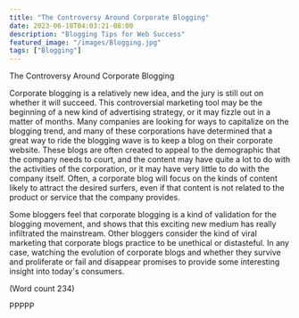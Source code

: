 ```yaml
---
title: "The Controversy Around Corporate Blogging"
date: 2023-06-18T04:03:21-08:00
description: "Blogging Tips for Web Success"
featured_image: "/images/Blogging.jpg"
tags: ["Blogging"]
---
```


The Controversy Around Corporate Blogging

Corporate blogging is a relatively new idea, and the jury
is still out on whether it will succeed. This controversial
marketing tool may be the beginning of a new kind of
advertising strategy, or it may fizzle out in a matter of
months. Many companies are looking for ways to
capitalize on the blogging trend, and many of these
corporations have determined that a great way to ride
the blogging wave is to keep a blog on their corporate
website. These blogs are often created to appeal to the
demographic that the company needs to court, and the
content may have quite a lot to do with the activities of
the corporation, or it may have very little to do with the
company itself. Often, a corporate blog will focus on
the kinds of content likely to attract the desired surfers,
even if that content is not related to the product or
service that the company provides. 

Some bloggers feel that corporate blogging is a kind of
validation for the blogging movement, and shows that
this exciting new medium has really infiltrated the
mainstream. Other bloggers consider the kind of viral
marketing that corporate blogs practice to be unethical
or distasteful. In any case, watching the evolution of
corporate blogs and whether they survive and
proliferate or fail and disappear promises to provide
some interesting insight into today's consumers. 

(Word count 234)

PPPPP

